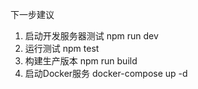   下一步建议

  1. 启动开发服务器测试
  npm run dev
  2. 运行测试
  npm test
  3. 构建生产版本
  npm run build
  4. 启动Docker服务
  docker-compose up -d
